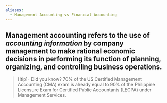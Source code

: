 ```yaml
---
aliases:
  - Management Accounting vs Financial Accounting
---
```


Management accounting refers to the use of *accounting information* by company management to make rational economic decisions in performing its function of planning, organizing, and controlling business operations.
- 



> [!tip]- Did you know?
> 70% of the US Certified Management Accounting (CMA) exam is already equal to 90% of the Philippine Licensure Exam for Certified Public Accountants (LECPA) under Management Services.

